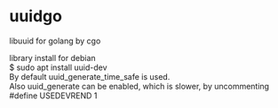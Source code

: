 # uuidgo
libuuid for golang by cgo

library install for debian  
$ sudo apt install uuid-dev  
By default uuid_generate_time_safe is used.  
Also uuid_generate can be enabled, which is slower, by uncommenting #define USEDEVREND 1  
